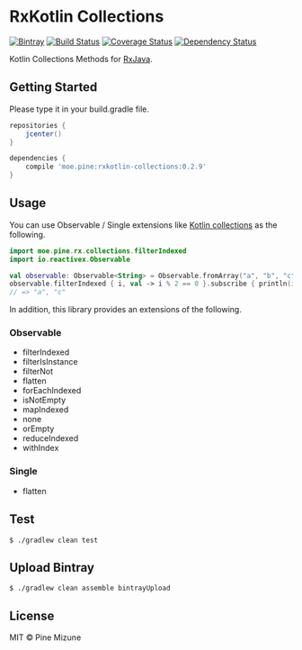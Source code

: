 # RxKotlin Collections
[![Bintray](https://img.shields.io/bintray/v/pinemz/maven/rxkotlin-collections.svg?style=flat-square)](https://bintray.com/pinemz/maven/rxkotlin-collections/view) [![Build Status](https://img.shields.io/travis/pine/rxkotlin-collections/master.svg?style=flat-square)](https://travis-ci.org/pine/rxkotlin-collections) [![Coverage Status](https://img.shields.io/coveralls/pine/rxkotlin-collections/master.svg?style=flat-square)](https://coveralls.io/github/pine/rxkotlin-collections?branch=master) [![Dependency Status](https://img.shields.io/versioneye/d/user/projects/56f2a16f35630e0034fd9c8a.svg?style=flat-square)](https://www.versioneye.com/user/projects/56f2a16f35630e0034fd9c8a)

Kotlin Collections Methods for [RxJava](https://github.com/ReactiveX/RxJava).

## Getting Started
Please type it in your build.gradle file.

```groovy
repositories {
    jcenter()
}

dependencies {
    compile 'moe.pine:rxkotlin-collections:0.2.9'
}
```

## Usage
You can use Observable / Single extensions like [Kotlin collections](https://kotlinlang.org/api/latest/jvm/stdlib/kotlin.collections/) as the following.

```kotlin
import moe.pine.rx.collections.filterIndexed
import io.reactivex.Observable

val observable: Observable<String> = Observable.fromArray("a", "b", "c")
observable.filterIndexed { i, val -> i % 2 == 0 }.subscribe { println(it) }
// => "a", "c"
```

In addition, this library provides an extensions of the following.

### Observable
- filterIndexed
- filterIsInstance
- filterNot
- flatten
- forEachIndexed
- isNotEmpty
- mapIndexed
- none
- orEmpty
- reduceIndexed
- withIndex

### Single
- flatten

## Test

```
$ ./gradlew clean test
```

## Upload Bintray

```
$ ./gradlew clean assemble bintrayUpload
```

## License
MIT &copy; Pine Mizune

